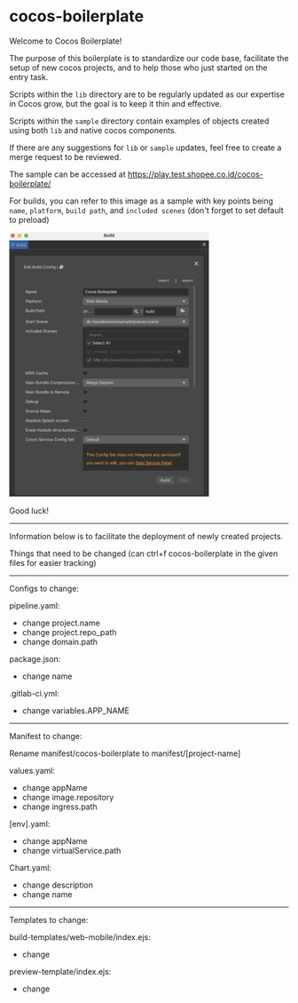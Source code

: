 # cocos-boilerplate
Welcome to Cocos Boilerplate!

The purpose of this boilerplate is to standardize our code base, facilitate the setup of new cocos projects, and to help those who just started on the entry task.

Scripts within the `lib` directory are to be regularly updated as our expertise in Cocos grow, but the goal is to keep it thin and effective.

Scripts within the `sample` directory contain examples of objects created using both `lib` and native cocos components.

If there are any suggestions for `lib` or `sample` updates, feel free to create a merge request to be reviewed.

The sample can be accessed at https://play.test.shopee.co.id/cocos-boilerplate/

For builds, you can refer to this image as a sample with key points being `name`, `platform`, `build path`, and `included scenes` (don't forget to set default to preload)

<img src="/screenshot/build.png"  width="360">

Good luck!


-------------------------------
Information below is to facilitate the deployment of newly created projects.

Things that need to be changed (can ctrl+f cocos-boilerplate in the given files for easier tracking)

-------------------------------
Configs to change:

pipeline.yaml: 
- change project.name
- change project.repo_path
- change domain.path

package.json: 
- change name

.gitlab-ci.yml: 
- change variables.APP_NAME


-------------------------------
Manifest to change:

Rename manifest/cocos-boilerplate to manifest/[project-name]

values.yaml:
- change appName
- change image.repository
- change ingress.path

[env].yaml:
- change appName
- change virtualService.path

Chart.yaml:
- change description
- change name


-------------------------------
Templates to change:

build-templates/web-mobile/index.ejs:
- change <title></title>

preview-template/index.ejs:
- change <title></title>